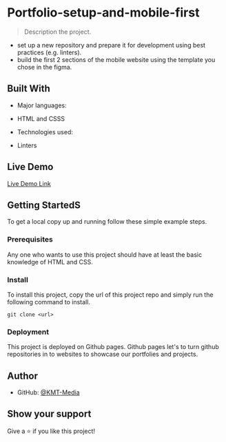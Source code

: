 # Portfolio-setup-and-mobile-first

> Description the project.

- set up a new repository and prepare it for development using best practices (e.g. linters).
- build the first 2 sections of the mobile website using the template you chose in the figma.

## Built With

- Major languages:

* HTML and CSSS

- Technologies used:

* Linters

## Live Demo

[Live Demo Link](https://kmt-media.github.io/)

## Getting StartedS

To get a local copy up and running follow these simple example steps.

### Prerequisites

Any one who wants to use this project should have at least the basic knowledge of HTML and CSS.

### Install

To install this project, copy the url of this project repo and simply run the following command to install.

`git clone <url>`

### Deployment

This project is deployed on Github pages. Github pages let's to turn github repositories in to websites to showcase our portfolies and projects.

## Author

- GitHub: [@KMT-Media](https://github.com/KMT-Media)

## Show your support

Give a ⭐️ if you like this project!
